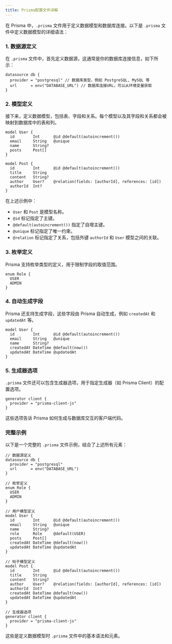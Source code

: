 ```yaml
---
title: Prisma配置文件详解
---
```

在 Prisma 中，`.prisma` 文件用于定义数据模型和数据库连接。以下是 `.prisma` 文件中定义数据模型的详细语法：

### 1. 数据源定义

在 `.prisma` 文件中，首先定义数据源，这通常是你的数据库连接信息，如下所示：

```prisma
datasource db {
  provider = "postgresql" // 数据库类型，例如 PostgreSQL, MySQL 等
  url      = env("DATABASE_URL") // 数据库连接URL，可以从环境变量获取
}
```

### 2. 模型定义

接下来，定义数据模型，包括表、字段和关系。每个模型以及其字段和关系都会被映射到数据库中的表和列。

```prisma
model User {
  id        Int      @id @default(autoincrement())
  email     String   @unique
  name      String?
  posts     Post[]
}

model Post {
  id        Int      @id @default(autoincrement())
  title     String
  content   String?
  author    User?    @relation(fields: [authorId], references: [id])
  authorId  Int?
}
```

在上述示例中：

- `User` 和 `Post` 是模型名称。
- `@id` 标记指定了主键。
- `@default(autoincrement())` 指定了自增主键。
- `@unique` 标记指定了唯一约束。
- `@relation` 标记指定了关系，包括外键 `authorId` 和 `User` 模型之间的关联。

### 3. 枚举定义

Prisma 支持枚举类型的定义，用于限制字段的取值范围。

```prisma
enum Role {
  USER
  ADMIN
}
```

### 4. 自动生成字段

Prisma 还支持生成字段，这些字段由 Prisma 自动生成，例如 `createdAt` 和 `updatedAt` 等。

```prisma
model User {
  id        Int      @id @default(autoincrement())
  email     String   @unique
  name      String?
  createdAt DateTime @default(now())
  updatedAt DateTime @updatedAt
}
```

### 5. 生成器选项

`.prisma` 文件还可以包含生成器选项，用于指定生成器（如 Prisma Client）的配置选项。

```prisma
generator client {
  provider = "prisma-client-js"
}
```

这些选项告诉 Prisma 如何生成与数据库交互的客户端代码。

### 完整示例

以下是一个完整的 `.prisma` 文件示例，结合了上述所有元素：

```prisma
// 数据源定义
datasource db {
  provider = "postgresql"
  url      = env("DATABASE_URL")
}

// 枚举定义
enum Role {
  USER
  ADMIN
}

// 用户模型定义
model User {
  id        Int      @id @default(autoincrement())
  email     String   @unique
  name      String?
  role      Role     @default(USER)
  posts     Post[]
  createdAt DateTime @default(now())
  updatedAt DateTime @updatedAt
}

// 帖子模型定义
model Post {
  id        Int      @id @default(autoincrement())
  title     String
  content   String?
  author    User?    @relation(fields: [authorId], references: [id])
  authorId  Int?
  createdAt DateTime @default(now())
  updatedAt DateTime @updatedAt
}

// 生成器选项
generator client {
  provider = "prisma-client-js"
}
```

这些是定义数据模型时 `.prisma` 文件中的基本语法和元素。
